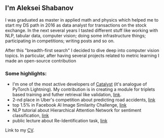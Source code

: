 ## I'm Aleksei Shabanov

I was graduated as master in applied math and physics which helped me to start my DS path in 2016 as data analyst for transactions on the stock exchange. In the next several years I tasted different stuff like working with NLP, tabular data, computer vision; doing some infrastructure things; participating in competitions; writing posts and so on. 

After this "breadth-first search" I decided to dive deep into computer vision topics. In particular, after having several projects related to metric learning I made an open-source contribution 




### Some highlights:

* I'm one of the most active developers of [Catalyst](https://github.com/catalyst-team/catalyst) (it's analogue of PyTorch Lightning). My contribution is in creating a module for triplets based training and futher retrieval like validation, [link](https://medium.com/pytorch/metric-learning-with-catalyst-8c8337dfab1a).
* 2-nd place in Uber's competition about predicting road accidents, [link](https://github.com/AlekseySh/uber_competition)
* top 1.5% in Facebook AI Image Similarity Challenge, [link](https://www.drivendata.org/competitions/79/competition-image-similarity-1-dev/leaderboard/) 
* NLP tutorial about Hierarchical Attention Network for sentiment classification, [link](https://github.com/AlekseySh/ml-recipe-hier-attention)
* public lecture about Re-Identification task, [link](https://www.youtube.com/watch?v=O8qtBYeOSKE)


Link to my [CV](https://github.com/AlekseySh/resume/blob/main/Aleksei_Shabanov.pdf).
